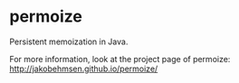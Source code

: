 permoize
========

Persistent memoization in Java.

For more information, look at the project page of permoize: http://jakobehmsen.github.io/permoize/
